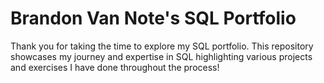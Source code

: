 # Brandon Van Note's SQL Portfolio
Thank you for taking the time to explore my SQL portfolio. This repository showcases my journey and expertise in SQL highlighting various projects and exercises I have done throughout the process!
